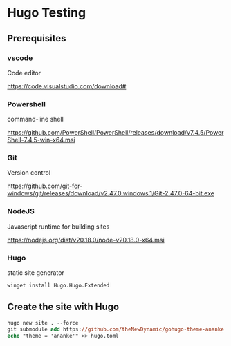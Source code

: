 # Hugo Testing

## Prerequisites

### vscode

Code editor

https://code.visualstudio.com/download#

### Powershell

command-line shell

https://github.com/PowerShell/PowerShell/releases/download/v7.4.5/PowerShell-7.4.5-win-x64.msi

### Git

Version control

https://github.com/git-for-windows/git/releases/download/v2.47.0.windows.1/Git-2.47.0-64-bit.exe

### NodeJS

Javascript runtime for building sites

https://nodejs.org/dist/v20.18.0/node-v20.18.0-x64.msi

<!-- ### Chocolatey

package manager for windows

```ps
Set-ExecutionPolicy Bypass -Scope Process -Force; [System.Net.ServicePointManager]::SecurityProtocol = [System.Net.ServicePointManager]::SecurityProtocol -bor 3072; iex ((New-Object System.Net.WebClient).DownloadString('https://community.chocolatey.org/install.ps1'))
``` -->

### Hugo

static site generator

```ps
winget install Hugo.Hugo.Extended
```

## Create the site with Hugo

```ps
hugo new site . --force
git submodule add https://github.com/theNewDynamic/gohugo-theme-ananke.git themes/ananke
echo "theme = 'ananke'" >> hugo.toml
```
